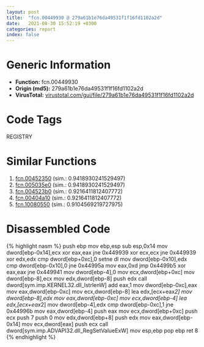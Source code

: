 ```yaml
---
layout: post
title:  "fcn.00449930 @ 279a61b1e76da49531f1f16fd1102a2d"
date:   2021-08-30 15:52:19 +0300
categories: report
index: false
---
```


# Generic Information
- **Function:** fcn.00449930
- **Origin (md5):** 279a61b1e76da49531f1f16fd1102a2d
- **VirusTotal:** [virustotal.com/gui/file/279a61b1e76da49531f1f16fd1102a2d][virustotal_ref]

# Code Tags
<span class="tag" id="REGISTRY">REGISTRY</span>


# Similar Functions

1. [fcn.00452350][similar_1_ref] (sim.: 0.9418930241529497)
2. [fcn.005035e0][similar_2_ref] (sim.: 0.9418930241529497)
3. [fcn.004523b0][similar_3_ref] (sim.: 0.9216411812407772)
4. [fcn.00404a10][similar_4_ref] (sim.: 0.9216411812407772)
5. [fcn.10080550][similar_5_ref] (sim.: 0.9104569219727975)


# Disassembled Code

{% highlight nasm %}
push ebp
mov ebp,esp
sub esp,0x14
mov dword[ebp-0x14],ecx
xor eax,eax
jne 0x449939
xor ecx,ecx
jne 0x449939
xor edx,edx
cmp dword[ebp+0xc],0
setne dl
mov dword[ebp-0x10],edx
cmp dword[ebp-0x10],0
jne 0x44995a
mov eax,0xd
jmp 0x4499b5
xor eax,eax
jne 0x449941
mov dword[ebp-4],0
mov ecx,dword[ebp+0xc]
mov dword[ebp-8],ecx
mov edx,dword[ebp-8]
push edx
call dword[sym.imp.KERNEL32.dll_lstrlenW]
add eax,1
mov dword[ebp-0xc],eax
mov eax,dword[ebp-0xc]
mov ecx,dword[ebp-8]
lea edx,[ecx+eax*2]
mov dword[ebp-8],edx
mov eax,dword[ebp-0xc]
mov ecx,dword[ebp-4]
lea edx,[ecx+eax*2]
mov dword[ebp-4],edx
cmp dword[ebp-0xc],1
jne 0x44996b
mov eax,dword[ebp-4]
push eax
mov ecx,dword[ebp+0xc]
push ecx
push 7
push 0
mov edx,dword[ebp+8]
push edx
mov eax,dword[ebp-0x14]
mov ecx,dword[eax]
push ecx
call dword[sym.imp.ADVAPI32.dll_RegSetValueExW]
mov esp,ebp
pop ebp
ret 8
{% endhighlight %}


[similar_1_ref]: /report/fcn.00452350@279a61b1e76da49531f1f16fd1102a2d
[similar_2_ref]: /report/fcn.005035e0@c60344b51fa39a329b92557d24ff7670
[similar_3_ref]: /report/fcn.004523b0@279a61b1e76da49531f1f16fd1102a2d
[similar_4_ref]: /report/fcn.00404a10@c60344b51fa39a329b92557d24ff7670
[similar_5_ref]: /report/fcn.10080550@a0ac129ff3ea4c0dfa9529c259a9502c
[virustotal_ref]: https://www.virustotal.com/gui/file/279a61b1e76da49531f1f16fd1102a2d